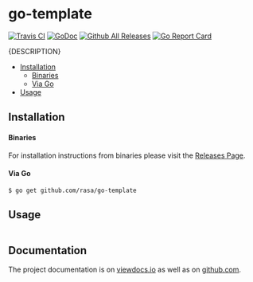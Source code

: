 # go-template

[![Travis CI](https://img.shields.io/travis/rasa/go-template.svg)](https://travis-ci.org/rasa/go-template)
[![GoDoc](https://img.shields.io/badge/godoc-reference-5272B4.svg)](https://godoc.org/github.com/rasa/go-template)
[![Github All Releases](https://img.shields.io/github/downloads/rasa/go-template/total.svg)](https://github.com/rasa/go-template/releases)
[![Go Report Card](https://goreportcard.com/badge/github.com/rasa/go-template)](https://goreportcard.com/report/github.com/rasa/go-template)
<!--
[![Codecov](https://img.shields.io/codecov/c/github/rasa/go-template.svg)](https://codecov.io/gh/rasa/go-template)
-->
<!--
[![Join the chat at https://gitter.im/rasa/go-template](https://badges.gitter.im/Join%20Chat.svg)](https://gitter.im/rasa/go-template?utm_source=badge&utm_medium=badge&utm_campaign=pr-badge&utm_content=badge)
-->
{DESCRIPTION}

* [Installation](README.md#installation)
   * [Binaries](README.md#binaries)
   * [Via Go](README.md#via-go)
* [Usage](README.md#usage)

## Installation

#### Binaries

For installation instructions from binaries please visit the [Releases Page](https://github.com/rasa/go-template/releases).

#### Via Go

```console
$ go get github.com/rasa/go-template
```

## Usage

```console
```
## Documentation

The project documentation is on [viewdocs.io](http://rasa.viewdocs.io/go-template/) as well as on [github.com](docs/index.md).
